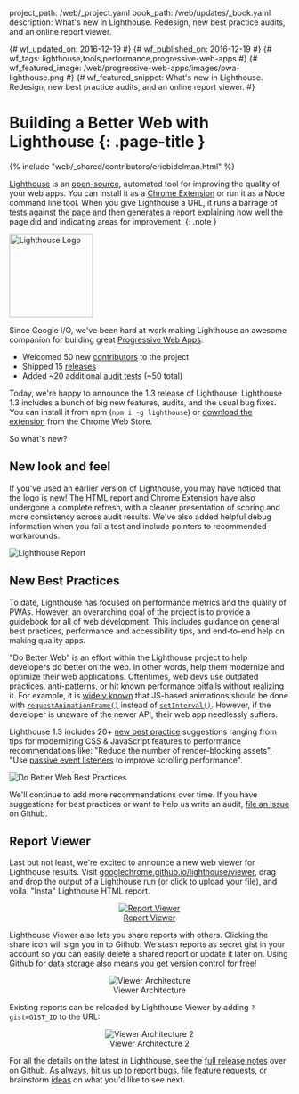 project_path: /web/_project.yaml book_path: /web/updates/_book.yaml description: What's new in Lighthouse. Redesign, new best practice audits, and an online report viewer.

{# wf_updated_on: 2016-12-19 #} {# wf_published_on: 2016-12-19 #} {# wf_tags: lighthouse,tools,performance,progressive-web-apps #} {# wf_featured_image: /web/progressive-web-apps/images/pwa-lighthouse.png #} {# wf_featured_snippet: What's new in Lighthouse. Redesign, new best practice audits, and an online report viewer. #}

# Building a Better Web with Lighthouse {: .page-title }

{% include "web/_shared/contributors/ericbidelman.html" %}

[Lighthouse](/web/tools/lighthouse/) is an [open-source](https://github.com/GoogleChrome/lighthouse), automated tool for improving the quality of your web apps. You can install it as a [Chrome Extension](https://chrome.google.com/webstore/detail/lighthouse/blipmdconlkpinefehnmjammfjpmpbjk) or run it as a Node command line tool. When you give Lighthouse a URL, it runs a barrage of tests against the page and then generates a report explaining how well the page did and indicating areas for improvement. {: .note }

<img src="/web/progressive-web-apps/images/pwa-lighthouse.png"
     class="lighthouse-logo attempt-right" alt="Lighthouse Logo" /> 

<style>
figure {
  text-align: center;
}
.lighthouse-logo {
  height: 150px;
  width: auto;
}
</style>

 

Since Google I/O, we've been hard at work making Lighthouse an awesome companion for building great [Progressive Web Apps](/web/progressive-web-apps/):

- Welcomed 50 new [contributors](https://github.com/GoogleChrome/lighthouse/graphs/contributors) to the project
- Shipped 15 [releases](https://github.com/GoogleChrome/lighthouse/releases)
- Added ~20 additional [audit tests](https://github.com/GoogleChrome/lighthouse/tree/master/lighthouse-core/audits) (~50 total)

Today, we're happy to announce the 1.3 release of Lighthouse. Lighthouse 1.3 includes a bunch of big new features, audits, and the usual bug fixes. You can install it from npm (`npm i -g lighthouse`) or [download the extension](https://chrome.google.com/webstore/detail/lighthouse/blipmdconlkpinefehnmjammfjpmpbjk) from the Chrome Web Store.

So what's new?

## New look and feel

If you've used an earlier version of Lighthouse, you may have noticed that the logo is new! The HTML report and Chrome Extension have also undergone a complete refresh, with a cleaner presentation of scoring and more consistency across audit results. We've also added helpful debug information when you fail a test and include pointers to recommended workarounds.

<img src="/web/updates/images/2016/12/lighthouse-dbw/report.png"
     class="screenshot" alt="Lighthouse Report" />

## New Best Practices

To date, Lighthouse has focused on performance metrics and the quality of PWAs. However, an overarching goal of the project is to provide a guidebook for all of web development. This includes guidance on general best practices, performance and accessibility tips, and end-to-end help on making quality apps.

"Do Better Web" is an effort within the Lighthouse project to help developers do better on the web. In other words, help them modernize and optimize their web applications. Oftentimes, web devs use outdated practices, anti-patterns, or hit known performance pitfalls without realizing it. For example, it is [widely known](/web/fundamentals/design-and-ux/animations/) that JS-based animations should be done with [`requestAnimationFrame()`](https://developer.mozilla.org/en-US/docs/Web/API/window/requestAnimationFrame) instead of [`setInterval()`](https://developer.mozilla.org/en-US/docs/Web/API/WindowTimers/setInterval). However, if the developer is unaware of the newer API, their web app needlessly suffers.

Lighthouse 1.3 includes 20+ [new best practice](https://github.com/GoogleChrome/lighthouse/tree/master/lighthouse-core/audits/dobetterweb) suggestions ranging from tips for modernizing CSS & JavaScript features to performance recommendations like: "Reduce the number of render-blocking assets", "Use [passive event listeners](/web/updates/2016/06/passive-event-listeners) to improve scrolling performance".

<img src="/web/updates/images/2016/12/lighthouse-dbw/bestpractices.png"
     class="screenshot" alt="Do Better Web Best Practices" />

We'll continue to add more recommendations over time. If you have suggestions for best practices or want to help us write an audit, [file an issue](https://github.com/GoogleChrome/lighthouse/issues?q=is%3Aissue+is%3Aopen+label%3ADoBetterWeb) on Github.

## Report Viewer

Last but not least, we're excited to announce a new web viewer for Lighthouse results. Visit [googlechrome.github.io/lighthouse/viewer](https://googlechrome.github.io/lighthouse/viewer), drag and drop the output of a Lighthouse run (or click to upload your file), and voila. "Insta" Lighthouse HTML report.

<figure>
  <a href="https://googlechrome.github.io/lighthouse/viewer" target="_blank">
    <img src="/web/updates/images/2016/12/lighthouse-dbw/viewer.png"
         class="screenshot" alt="Report Viewer">
  </a>
  <figcaption>
    <a href="https://googlechrome.github.io/lighthouse/viewer"
       target="_blank">Report Viewer</a>
  </figcaption>
</figure>

Lighthouse Viewer also lets you share reports with others. Clicking the share icon will sign you in to Github. We stash reports as secret gist in your account so you can easily delete a shared report or update it later on. Using Github for data storage also means you get version control for free!

<figure>
  <img src="/web/updates/images/2016/12/lighthouse-dbw/viewer-flow1.png"
       class="screenshot" alt="Viewer Architecture">
  <figcaption>Viewer Architecture</figcaption>
</figure>

Existing reports can be reloaded by Lighthouse Viewer by adding `?gist=GIST_ID` to the URL:

<figure>
  <img src="/web/updates/images/2016/12/lighthouse-dbw/viewer-flow2.png"
       class="screenshot" alt="Viewer Architecture 2">
  <figcaption>Viewer Architecture 2</figcaption>
</figure>

For all the details on the latest in Lighthouse, see the [full release notes](https://github.com/GoogleChrome/lighthouse/tags) over on Github. As always, [hit us up](https://github.com/GoogleChrome/lighthouse/graphs/contributors) to [report bugs](https://github.com/GoogleChrome/lighthouse/issues), file feature requests, or brainstorm [ideas](https://github.com/GoogleChrome/lighthouse/issues?q=is%3Aissue+is%3Aopen+label%3A%22good+first+bug%22) on what you'd like to see next.